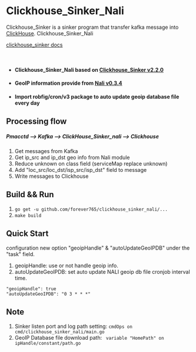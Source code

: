 # Clickhouse_Sinker_Nali

Clickhouse_Sinker is a sinker program that transfer kafka message into [ClickHouse](https://clickhouse.yandex/).
Clickhouse_Sinker_Nali 

[clickhouse_sinker docs](https://housepower.github.io/clickhouse_sinker_nali/dev/introduction.html#features)  

<br>

- #### Clickhouse_Sinker_Nali based on [Clickhouse_Sinker v2.2.0](https://github.com/forever765/clickhouse_sinker)
- #### GeoIP information provide from [Nali v0.3.4](https://github.com/zu1k/nali)
- #### Import robfig/cron/v3 package to auto update geoip database file every day

## Processing flow
##### Pmacctd --> Kafka --> ClickHouse_Sinker_nali --> Clickhouse
1. Get messages from Kafka
2. Get ip_src and ip_dst geo info from Nali module
3. Reduce unknown on class field (serviceMap replace unknown)
4. Add "loc_src/loc_dst/isp_src/isp_dst" field to message
5. Write messages to Clickhouse

## Build && Run
1. `go get -u github.com/forever765/clickhouse_sinker_nali/...`
2. `make build`

## Quick Start
configuration new option "geoipHandle" & "autoUpdateGeoIPDB" under the "task" field.  
1. geoipHandle: use or not handle geoip info.
2. autoUpdateGeoIPDB: set auto update NALI geoip db file cronjob interval time.

`"geoipHandle": true`  
`"autoUpdateGeoIPDB": "0 3 * * *"`

## Note
1. Sinker listen port and log path setting: `cmdOps on cmd/clickhouse_sinker_nali/main.go`
2. GeoIP Database file download path: ` variable "HomePath" on ipHandle/constant/path.go`